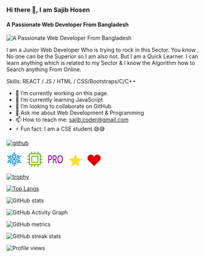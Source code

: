 ### Hi there 👋, I am Sajib Hosen
#### A Passionate Web Developer From Bangladesh

![A Passionate Web Developer From Bangladesh](https://scontent.fdac136-1.fna.fbcdn.net/v/t1.6435-9/52596198_622133501577916_946419910806863872_n.jpg?stp=c0.169.1024.1024a_dst-jpg_s851x315&_nc_cat=106&ccb=1-5&_nc_sid=da31f3&_nc_ohc=T5V-ewGJmCsAX9vCPyC&_nc_ht=scontent.fdac136-1.fna&oh=00_AT8g31_4_hERhKP8OU2DYu4pSgePnp6hOUI8RLEdHjXKTQ&oe=624B30C3)

I am a Junior Web Developer Who is trying to rock in this Sector. You know , No one can be the Superior so I am also not. But I am a Quick Learner. I can learn anything which is related to my Sector & I know the Algorithm how to Search anything From Online.

Skills:  REACT / JS / HTML / CSS/Bootstraps/C/C++

- 🔭 I’m currently working on this page. 
- 🌱 I’m currently learning JavaScript 
- 👯 I’m looking to collaborate on GitHub 
- 💬 Ask me about Web Development & Programming
- 📫 How to reach me: sajib.coder@gmail.com
- ⚡ Fun fact: I am a CSE student.😅😅 


[<img src='https://cdn.jsdelivr.net/npm/simple-icons@3.0.1/icons/github.svg' alt='github' height='40'>](https://github.com/Md-Sajib-Hosen)  

<a href='https://archiveprogram.github.com/'><img src='https://raw.githubusercontent.com/acervenky/animated-github-badges/master/assets/acbadge.gif' width='40' height='40'></a> <a href='https://docs.github.com/en/developers'><img src='https://raw.githubusercontent.com/acervenky/animated-github-badges/master/assets/devbadge.gif' width='40' height='40'></a> <a href='https://github.com/pricing'><img src='https://raw.githubusercontent.com/acervenky/animated-github-badges/master/assets/pro.gif' width='40' height='40'></a> <a href='https://stars.github.com/'><img src='https://raw.githubusercontent.com/acervenky/animated-github-badges/master/assets/starbadge.gif' width='35' height='35'></a> <a href='https://docs.github.com/en/github/supporting-the-open-source-community-with-github-sponsors'><img src='https://raw.githubusercontent.com/acervenky/animated-github-badges/master/assets/sponsorbadge.gif' width='35' height='35'></a> 

[![trophy](https://github-profile-trophy.vercel.app/?username=Md-Sajib-Hosen)](https://github.com/ryo-ma/github-profile-trophy)

[![Top Langs](https://github-readme-stats.vercel.app/api/top-langs/?username=Md-Sajib-Hosen)](https://github.com/anuraghazra/github-readme-stats)

![GitHub stats](https://github-readme-stats.vercel.app/api?username=Md-Sajib-Hosen&show_icons=true)  

![GitHub Activity Graph](https://activity-graph.herokuapp.com/graph?username=Md-Sajib-Hosen)  

![GitHub metrics](https://metrics.lecoq.io/Md-Sajib-Hosen)  

![GitHub streak stats](https://github-readme-streak-stats.herokuapp.com/?user=Md-Sajib-Hosen)  

![Profile views](https://gpvc.arturio.dev/Md-Sajib-Hosen)  
